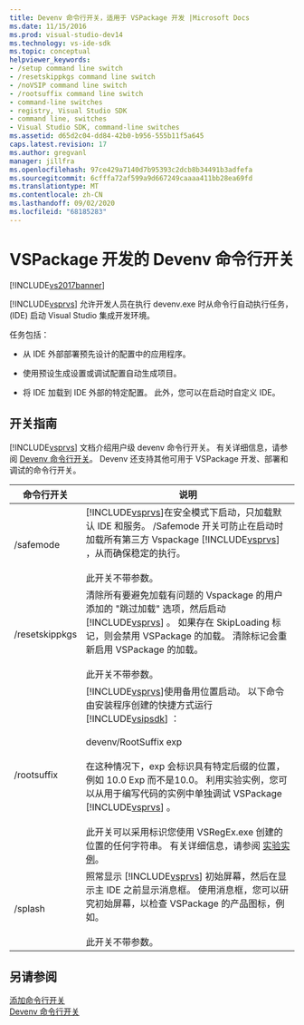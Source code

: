 ```yaml
---
title: Devenv 命令行开关，适用于 VSPackage 开发 |Microsoft Docs
ms.date: 11/15/2016
ms.prod: visual-studio-dev14
ms.technology: vs-ide-sdk
ms.topic: conceptual
helpviewer_keywords:
- /setup command line switch
- /resetskippkgs command line switch
- /noVSIP command line switch
- /rootsuffix command line switch
- command-line switches
- registry, Visual Studio SDK
- command line, switches
- Visual Studio SDK, command-line switches
ms.assetid: d65d2c04-dd84-42b0-b956-555b11f5a645
caps.latest.revision: 17
ms.author: gregvanl
manager: jillfra
ms.openlocfilehash: 97ce429a7140d7b95393c2dcb8b34491b3adfefa
ms.sourcegitcommit: 6cfffa72af599a9d667249caaaa411bb28ea69fd
ms.translationtype: MT
ms.contentlocale: zh-CN
ms.lasthandoff: 09/02/2020
ms.locfileid: "68185283"
---
```

# <a name="devenv-command-line-switches-for-vspackage-development"></a>VSPackage 开发的 Devenv 命令行开关
[!INCLUDE[vs2017banner](../includes/vs2017banner.md)]

[!INCLUDE[vsprvs](../includes/vsprvs-md.md)] 允许开发人员在执行 devenv.exe 时从命令行自动执行任务， (IDE) 启动 Visual Studio 集成开发环境。  
  
 任务包括：  
  
- 从 IDE 外部部署预先设计的配置中的应用程序。  
  
- 使用预设生成设置或调试配置自动生成项目。  
  
- 将 IDE 加载到 IDE 外部的特定配置。 此外，您可以在启动时自定义 IDE。  
  
## <a name="guidelines-for-switches"></a>开关指南  
 [!INCLUDE[vsprvs](../includes/vsprvs-md.md)] 文档介绍用户级 devenv 命令行开关。 有关详细信息，请参阅 [Devenv 命令行开关](../ide/reference/devenv-command-line-switches.md)。 Devenv 还支持其他可用于 VSPackage 开发、部署和调试的命令行开关。  
  
|命令行开关|说明|  
|--------------------------|-----------------|  
|/safemode|[!INCLUDE[vsprvs](../includes/vsprvs-md.md)]在安全模式下启动，只加载默认 IDE 和服务。 /Safemode 开关可防止在启动时加载所有第三方 Vspackage [!INCLUDE[vsprvs](../includes/vsprvs-md.md)] ，从而确保稳定的执行。<br /><br /> 此开关不带参数。|  
|/resetskippkgs|清除所有要避免加载有问题的 Vspackage 的用户添加的 "跳过加载" 选项，然后启动 [!INCLUDE[vsprvs](../includes/vsprvs-md.md)] 。 如果存在 SkipLoading 标记，则会禁用 VSPackage 的加载。 清除标记会重新启用 VSPackage 的加载。<br /><br /> 此开关不带参数。|  
|/rootsuffix|[!INCLUDE[vsprvs](../includes/vsprvs-md.md)]使用备用位置启动。 以下命令由安装程序创建的快捷方式运行 [!INCLUDE[vsipsdk](../includes/vsipsdk-md.md)] ：<br /><br /> devenv/RootSuffix exp<br /><br /> 在这种情况下，exp 会标识具有特定后缀的位置，例如 10.0 Exp 而不是10.0。 利用实验实例，您可以从用于编写代码的实例中单独调试 VSPackage [!INCLUDE[vsprvs](../includes/vsprvs-md.md)] 。<br /><br /> 此开关可以采用标识您使用 VSRegEx.exe 创建的位置的任何字符串。 有关详细信息，请参阅 [实验实例](../extensibility/the-experimental-instance.md)。|  
|/splash|照常显示 [!INCLUDE[vsprvs](../includes/vsprvs-md.md)] 初始屏幕，然后在显示主 IDE 之前显示消息框。 使用消息框，您可以研究初始屏幕，以检查 VSPackage 的产品图标，例如。<br /><br /> 此开关不带参数。|  
  
## <a name="see-also"></a>另请参阅  
 [添加命令行开关](../extensibility/adding-command-line-switches.md)   
 [Devenv 命令行开关](../ide/reference/devenv-command-line-switches.md)
